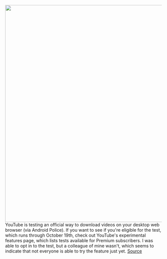 <img src='https://cdn.vox-cdn.com/thumbor/H5Kesyw_9nbNklqvqJuFpqF7ozE=/0x0:2040x1360/1200x800/filters:focal(857x517:1183x843)/cdn.vox-cdn.com/uploads/chorus_image/image/69894384/acastro_180403_1777_youtube_0001.0.jpg' width='700px' /><br/>
YouTube is testing an official way to download videos on your desktop web browser (via Android Police). If you want to see if you're eligible for the test, which runs through October 19th, check out YouTube's experimental features page, which lists tests available for Premium subscribers. I was able to opt in to the test, but a colleague of mine wasn't, which seems to indicate that not everyone is able to try the feature just yet.
<a href='https://www.theverge.com/2021/9/22/22688152/youtube-downloads-desktop-offline-premium-test'> Source <a/>